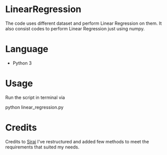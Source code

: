 # LinearRegression


The code uses different dataset and perform Linear Regression on them.
It also consist codes to perform Linear Regression just using numpy.


Language
============

* Python 3


Usage
============

Run the script in terminal via

python linear_regression.py


Credits
============
Credits to [Siraj](https://github.com/llSourcell)
I've restructured and added few methods to meet the requirements that suited my needs.
